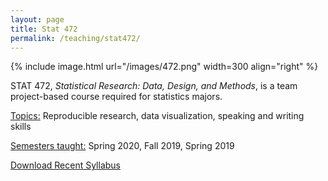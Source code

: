 ```yaml
---
layout: page
title: Stat 472
permalink: /teaching/stat472/
---
```



{% include image.html url="/images/472.png" width=300 align="right" %} 

STAT 472, <i>Statistical Research: Data, Design, and Methods</i>, is a team project-based course required for statistics majors.

<u>Topics:</u> 
Reproducible research, data visualization, speaking and writing skills

<u>Semesters taught:</u>
Spring 2020, Fall 2019, Spring 2019

[Download Recent Syllabus](/teaching/472-syllabus.pdf)
